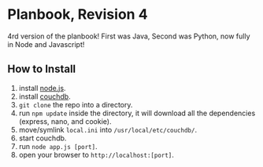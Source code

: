 Planbook, Revision 4
==============
4rd version of the planbook! First was Java, Second was Python, now fully in Node and Javascript!


## How to Install

1. install [node.js](http://nodejs.org/).
2. install [couchdb](http://couchdb.apache.org/).
1. `git clone` the repo into a directory.
2. run `npm update` inside the directory, it will download all the dependencies (express, nano, and cookie).
4. move/symlink `local.ini` into `/usr/local/etc/couchdb/`.
5. start couchdb.
6. run `node app.js [port]`.
7. open your browser to `http://localhost:[port]`.